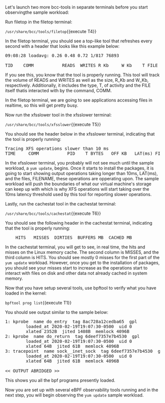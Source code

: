 Let's launch two more bcc-tools in separate terminals before you start observingthe sample workload:

Run filetop in the filetop terminal:

`/usr/share/bcc/tools/filetop`{{execute T4}}

In the filetop terminal, you should see a top-like tool that refreshes every second with a header that looks like this example below:

<pre class="file">
09:08:28 loadavg: 0.26 0.48 0.72 1/817 76893

TID    COMM           READS  WRITES R_Kb     W_Kb    T FILE
</pre>

If you see this, you know that the tool is properly running.  This tool will track the volume of READS and WRITES as well as the size, R_Kb and W_Kb, respectively.  Additionally, it includes the type, T, of activity and the FILE itself thatis interacted with by the command, COMM.

In the filetop terminal, we are going to see applications accessing files in realtime, so this will get pretty busy.

Now run the xfsslower tool in the xfsslower terminal:

`/usr/share/bcc/tools/xfsslower`{{execute T5}}

You should see the header below in the xfsslower terminal, indicating that the tool is properly running:

<pre class="file">
Tracing XFS operations slower than 10 ms
TIME     COMM           PID    T BYTES   OFF_KB   LAT(ms) FILENAME
</pre>

In the xfsslower terminal, you probably will not see much until the sample workload, a `yum update`, begins. Once it starts to install the packages, it is going to start showing output operations taking longer than 10ms, LAT(ms), and the files, FILENAME, these operations are opperating upon.  The sample workload will push the boundaries of what our virtual machine's storage can keep up with which is why XFS operations will start taking over the 10ms latency threshold used by this tool for reporting slower operations.

Lastly, run the cachestat tool in the cachestat terminal:

`/usr/share/bcc/tools/cachestat`{{execute T6}}

You should see the following header in the cachestat terminal, indicating that the tool is properly running:

<pre class="file">
    HITS   MISSES  DIRTIES  BUFFERS_MB  CACHED_MB
</pre>

In the cachestat terminal, you will get to see, in real time, the hits and misses on the Linux memory cache. The second column is MISSES, and the third column is HITS. You should see mostly 0 misses for the first part of the `yum update` workload. However, once you get to the installation of packages, you should see your misses start to increase as the operations start to interact with files on disk and other data not already cached in system memory.

Now that you have setup several tools, use bpftool to verify what you have loaded in the kernel:

`bpftool prog list`{{execute T1}}

You should see output similar to the sample below:

<pre class="file">
1: kprobe  name do_entry  tag 8ac728a12cedba65  gpl
        loaded_at 2020-02-19T19:07:30-0500  uid 0
        xlated 2352B  jited 1408B  memlock 4096B
2: kprobe  name do_return  tag 6deef7357e7b4530  gpl
        loaded_at 2020-02-19T19:07:30-0500  uid 0
        xlated 64B  jited 61B  memlock 4096B
3: tracepoint  name sock__inet_sock  tag 6deef7357e7b4530  gpl
        loaded_at 2020-02-19T19:07:30-0500  uid 0
        xlated 64B  jited 61B  memlock 4096B

<< OUTPUT ABRIDGED >>
</pre>

This shows you all the bpf programs presently loaded.

Now you are set up with several eBPF observability tools running and in the next step, you will begin observing the `yum update` sample workload.
